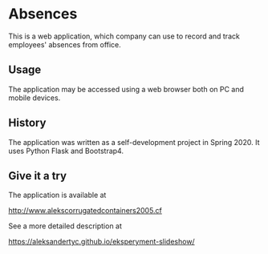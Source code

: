 # Absences

This is a web application, which company can use to record and track employees' absences from office.

## Usage

The application may be accessed using a web browser both on PC and mobile devices.

## History

The application was written as a self-development project in Spring 2020. It uses Python Flask and Bootstrap4.

## Give it a try

The application is available at

http://www.alekscorrugatedcontainers2005.cf

See a more detailed description at

https://aleksandertyc.github.io/eksperyment-slideshow/
